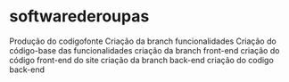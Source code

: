# softwarederoupas
Produção do codigofonte
Criação da branch funcionalidades
Criação do código-base das funcionalidades
   criação da branch front-end
     criação do código front-end do site
    criação da branch back-end
     criação do codigo back-end


